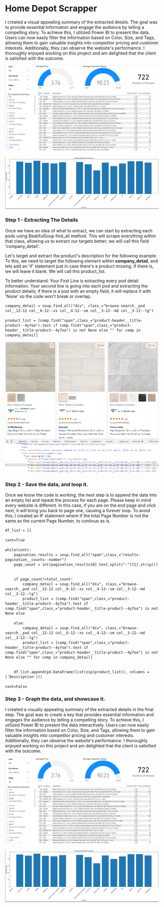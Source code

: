 # Home Depot Scrapper

I created a visual appealing summary of the extracted details. The goal was to provide essential information and engage the audience by telling a compelling story. To achieve this, I utilized Power BI to present the data. Users can now easily filter the information based on Color, Size, and Tags, allowing them to gain valuable insights into competitor pricing and customer interests. Additionally, they can observe the website's performance. I thoroughly enjoyed working on this project and am delighted that the client is satisfied with the outcome. 


![](https://github.com/JeanPyerC/Home_Depot_Scraper/blob/main/HomeDepot_Scrape%20-%20Complete/Photos/Photo05.png)

![](https://github.com/JeanPyerC/Home_Depot_Scraper/blob/main/HomeDepot_Scrape%20-%20Complete/Photos/Photo02.png)

### Step 1 - Extracting The Details

Once we have an idea of what to extract, we can start by extracting each pods using BeatifulSoup find_all method. This will scrape everything within that class, allowing us to extract our targets better; we will call this field 'company_detail'. 

Let's target and extract the product's description for the following example. To this, we need to target the following element within **company_detail**, and lets add an 'if' statement just in case there's a product missing. If there is, we will leave it blank. We will call this product_list. 

To better understand: Your First Line is extracting every pod detail information. Your second line is going into each pod and extracting the product details; if there is a pod with an empty field, it will replace it with 'None' so the code won't break or overlap. 


```
company_detail = soup.find_all("div", class_="browse-search__pod col__12-12 col__6-12--xs col__4-12--sm col__3-12--md col__3-12--lg")

product_list = [comp.find("span",class_="product-header__title-product--4y7oa").text if comp.find("span",class_="product-header__title-product--4y7oa") is not None else "" for comp in company_detail]
```

![](https://github.com/JeanPyerC/Home_Depot_Scraper/blob/main/HomeDepot_Scrape%20-%20Complete/Photos/Photo01.png)

### Step 2 - Save the data, and loop it.

Once we know the code is working, the next step is to append the data into an empty list and repeat the process for each page. Please keep in mind every website is different. In this case, if you are on the end page and click next, it will bring you back to page one, causing a forever loop. To avoid this, I created an IF statement where if the total Page Number is not the same as the current Page Number, to continue as is. 

```
df_list = []

cont=True

while(cont):
    pagination_results = soup.find_all("span",class_="results-pagination__counts--number")
    page_count = int(pagination_results[0].text.split("-")[1].strip())

   
    if page_count!=total_count:
        company_detail = soup.find_all("div", class_="browse-search__pod col__12-12 col__6-12--xs col__4-12--sm col__3-12--md col__3-12--lg")
        product_list = [comp.find("span",class_="product-header__title-product--4y7oa").text if comp.find("span",class_="product-header__title-product--4y7oa") is not None else
    
    else:
        company_detail = soup.find_all("div", class_="browse-search__pod col__12-12 col__6-12--xs col__4-12--sm col__3-12--md col__3-12--lg")
        product_list = [comp.find("span",class_="product-header__title-product--4y7oa").text if comp.find("span",class_="product-header__title-product--4y7oa") is not None else "" for comp in company_detail]


    df_list.append(pd.DataFrame(list(zip(product_list)), columns = ['Description']))

cont=False
```

### Step 3 - Graph the data, and showcase it.

I created a visually appealing summary of the extracted details in the final step. The goal was to create a key that provides essential information and engages the audience by telling a compelling story. To achieve this, I utilized Power BI to present the data interactively. Users can now easily filter the information based on Color, Size, and Tags, allowing them to gain valuable insights into competitor pricing and customer interests. Additionally, they can observe the website's performance. I thoroughly enjoyed working on this project and am delighted that the client is satisfied with the outcome.


![](https://github.com/JeanPyerC/Home_Depot_Scraper/blob/main/HomeDepot_Scrape%20-%20Complete/Photos/Photo05.png)

![](https://github.com/JeanPyerC/Home_Depot_Scraper/blob/main/HomeDepot_Scrape%20-%20Complete/Photos/Photo02.png)




